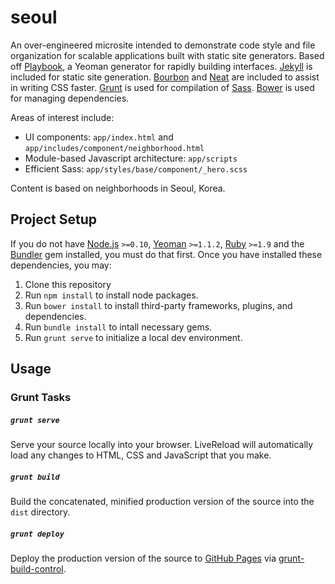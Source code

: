 # seoul

An over-engineered microsite intended to demonstrate code style and file organization for scalable applications built with static site generators. Based off [Playbook](https://github.com/centresource/generator-playbook), a Yeoman generator for rapidly building interfaces. [Jekyll](http://jekyllrb.com/) is included for static site generation. [Bourbon](http://bourbon.io) and [Neat](http://neat.bourbon.io) are included to assist in writing CSS faster. [Grunt](http://gruntjs.com/) is used for compilation of [Sass](http://sass-lang.com). [Bower](http://bower.io/) is used for managing dependencies.

Areas of interest include:

 - UI components: `app/index.html` and `app/includes/component/neighborhood.html`
 - Module-based Javascript architecture: `app/scripts`
 - Efficient Sass: `app/styles/base/component/_hero.scss`
 
Content is based on neighborhoods in Seoul, Korea.

## Project Setup
If you do not have [Node.js](http://nodejs.org/) `>=0.10`, [Yeoman](http://yeoman.io/) `>=1.1.2`, [Ruby](https://www.ruby-lang.org/en/) `>=1.9` and the [Bundler](http://bundler.io/) gem installed, you must do that first. Once you have installed these dependencies, you may:

1. Clone this repository
2. Run `npm install` to install node packages.
3. Run `bower install` to install third-party frameworks, plugins, and dependencies.
4. Run `bundle install` to intall necessary gems.
5. Run `grunt serve` to initialize a local dev environment.

## Usage
### Grunt Tasks
##### `grunt serve`
Serve your source locally into your browser. LiveReload will automatically load any changes to HTML, CSS and JavaScript that you make.

##### `grunt build`
Build the concatenated, minified production version of the source into the `dist` directory.

##### `grunt deploy`
Deploy the production version of the source to [GitHub Pages](http://pages.github.com/) via [grunt-build-control](https://github.com/robwierzbowski/grunt-build-control).
